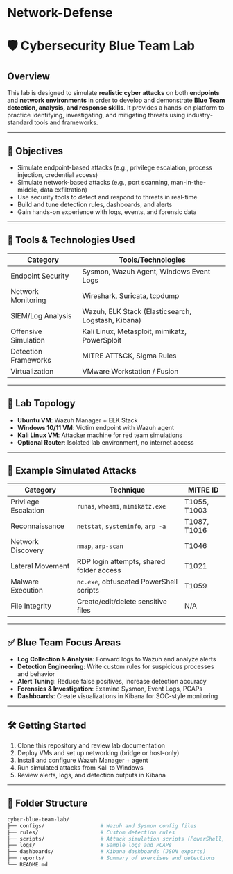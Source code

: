 # Network-Defense

# 🛡️ Cybersecurity Blue Team Lab

## Overview

This lab is designed to simulate **realistic cyber attacks** on both **endpoints** and **network environments** in order to develop and demonstrate **Blue Team detection, analysis, and response skills**. It provides a hands-on platform to practice identifying, investigating, and mitigating threats using industry-standard tools and frameworks.

---

## 🎯 Objectives

- Simulate endpoint-based attacks (e.g., privilege escalation, process injection, credential access)
- Simulate network-based attacks (e.g., port scanning, man-in-the-middle, data exfiltration)
- Use security tools to detect and respond to threats in real-time
- Build and tune detection rules, dashboards, and alerts
- Gain hands-on experience with logs, events, and forensic data

---

## 🧰 Tools & Technologies Used

| Category        | Tools/Technologies                  |
|----------------|--------------------------------------|
| Endpoint Security | Sysmon, Wazuh Agent, Windows Event Logs |
| Network Monitoring | Wireshark, Suricata, tcpdump       |
| SIEM/Log Analysis | Wazuh, ELK Stack (Elasticsearch, Logstash, Kibana) |
| Offensive Simulation | Kali Linux, Metasploit, mimikatz, PowerSploit |
| Detection Frameworks | MITRE ATT&CK, Sigma Rules         |
| Virtualization | VMware Workstation / Fusion          |

---

## 🔬 Lab Topology

- **Ubuntu VM**: Wazuh Manager + ELK Stack
- **Windows 10/11 VM**: Victim endpoint with Wazuh agent
- **Kali Linux VM**: Attacker machine for red team simulations
- **Optional Router**: Isolated lab environment, no internet access

---

## 📌 Example Simulated Attacks

| Category | Technique | MITRE ID |
|---------|-----------|----------|
| Privilege Escalation | `runas`, `whoami`, `mimikatz.exe` | T1055, T1003 |
| Reconnaissance | `netstat`, `systeminfo`, `arp -a` | T1087, T1016 |
| Network Discovery | `nmap`, `arp-scan` | T1046 |
| Lateral Movement | RDP login attempts, shared folder access | T1021 |
| Malware Execution | `nc.exe`, obfuscated PowerShell scripts | T1059 |
| File Integrity | Create/edit/delete sensitive files | N/A |

---

## ✅ Blue Team Focus Areas

- **Log Collection & Analysis**: Forward logs to Wazuh and analyze alerts
- **Detection Engineering**: Write custom rules for suspicious processes and behavior
- **Alert Tuning**: Reduce false positives, increase detection accuracy
- **Forensics & Investigation**: Examine Sysmon, Event Logs, PCAPs
- **Dashboards**: Create visualizations in Kibana for SOC-style monitoring

---

## 🛠️ Getting Started

1. Clone this repository and review lab documentation
2. Deploy VMs and set up networking (bridge or host-only)
3. Install and configure Wazuh Manager + agent
4. Run simulated attacks from Kali to Windows
5. Review alerts, logs, and detection outputs in Kibana

---

## 📂 Folder Structure

```bash
cyber-blue-team-lab/
├── configs/                  # Wazuh and Sysmon config files
├── rules/                    # Custom detection rules
├── scripts/                  # Attack simulation scripts (PowerShell, batch)
├── logs/                     # Sample logs and PCAPs
├── dashboards/               # Kibana dashboards (JSON exports)
├── reports/                  # Summary of exercises and detections
└── README.md
